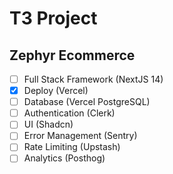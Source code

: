 # T3 Project

## Zephyr Ecommerce

- [ ] Full Stack Framework (NextJS 14)
- [x] Deploy (Vercel)
- [ ] Database (Vercel PostgreSQL)
- [ ] Authentication (Clerk)
- [ ] UI (Shadcn)
- [ ] Error Management (Sentry)
- [ ] Rate Limiting (Upstash)
- [ ] Analytics (Posthog)
